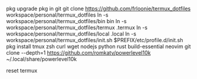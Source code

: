 pkg upgrade
pkg in git
git clone https://github.com/frloonie/termux_dotfiles workspace/personal/termux_dotfiles
ln -s workspace/personal/termux_dotfiles/bin bin
ln -s workspace/personal/termux_dotfiles/termux .termux
ln -s workspace/personal/termux_dotfiles/local .local
ln -s workspace/personal/termux_dotfiles/init.sh $PREFIX/etc/profile.d/init.sh
pkg install tmux zsh curl wget nodejs python rust build-essential neovim
git clone --depth=1 https://github.com/romkatv/powerlevel10k ~/.local/share/powerlevel10k

reset termux
